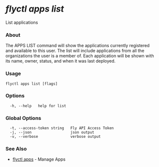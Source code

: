 # _flyctl apps list_

List applications

### About

The APPS LIST command will show the applications currently
registered and available to this user. The list will include applications 
from all the organizations the user is a member of. Each application will 
be shown with its name, owner, status, and when it was last deployed.

### Usage
```
flyctl apps list [flags]
```

### Options

```
  -h, --help   help for list
```

### Global Options

```
  -t, --access-token string   Fly API Access Token
  -j, --json                  json output
  -v, --verbose               verbose output
```

### See Also

* [flyctl apps](/docs/flyctl/apps/)	 - Manage Apps

